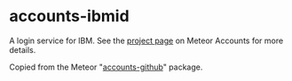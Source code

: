 # accounts-ibmid

A login service for IBM. See the [project page](https://www.meteor.com/accounts) on Meteor Accounts for more details.

Copied from the Meteor "[accounts-github](https://github.com/meteor/meteor/tree/devel/packages/accounts-github)" package.

